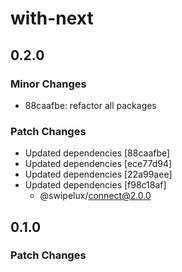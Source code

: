 # with-next

## 0.2.0

### Minor Changes

- 88caafbe: refactor all packages

### Patch Changes

- Updated dependencies [88caafbe]
- Updated dependencies [ece77d94]
- Updated dependencies [22a99aee]
- Updated dependencies [f98c18af]
  - @swipelux/connect@2.0.0

## 0.1.0

### Patch Changes
